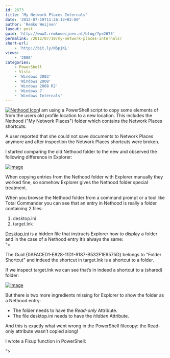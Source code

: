 ```yaml
---
id: 2673
title: 'My Network Places Internals'
date: '2012-07-19T11:26:12+02:00'
author: 'Remko Weijnen'
layout: post
guid: 'http://www2.remkoweijnen.nl/blog/?p=2673'
permalink: /2012/07/19/my-network-places-internals/
short-url:
    - 'http://bit.ly/NSpjKL'
views:
    - '2880'
categories:
    - PowerShell
    - Vista
    - 'Windows 2003'
    - 'Windows 2008'
    - 'Windows 2008 R2'
    - 'Windows 7'
    - 'Windows Internals'
---
```


[![Nethood Icon](http://192.168.40.25:8081/wp-content/uploads/2012/07/image_thumb2.png "Nethood")](http://192.168.40.25:8081/wp-content/uploads/2012/07/image2.png)I am using a PowerShell script to copy some elements of from the users old profile location to a new location. This includes the Nethood ("My Network Places") folder which contains the Network Places shortcuts.

A user reported that she could not save documents to Network Places anymore and after inspection the Network Places shortcuts were broken.

I started comparing the old Nethood folder to the new and observed the following difference in Explorer:

[![image](http://192.168.40.25:8081/wp-content/uploads/2012/07/image_thumb3.png "image")](http://192.168.40.25:8081/wp-content/uploads/2012/07/image3.png)

When copying entries from the Nethood folder with Explorer manually they worked fine, so somehow Explorer gives the Nethood folder special treatment.

When you browse the Nethood folder from a command prompt or a tool like Total Commander you can see that an entry in Nethood is really a folder containing 2 files:

1. <font color="#35383d">desktop.ini</font>
2. <font color="#35383d">target.lnk</font>

 [Desktop.ini](http://msdn.microsoft.com/en-us/library/windows/desktop/cc144102%28v=vs.85%29.aspx) is a hidden file that instructs Explorer how to display a folder and in the case of a Nethood entry it’s always the same:  
“&gt;

The Guid {0AFACED1-E828-11D1-9187-B532F1E9575D} belongs to "Folder Shortcut" and indeed the shortcut in target.lnk is a shortcut to a folder.

If we inspect target.lnk we can see that’s in indeed a shortcut to a (shared) folder:

[![image](http://192.168.40.25:8081/wp-content/uploads/2012/07/image_thumb4.png "image")](http://192.168.40.25:8081/wp-content/uploads/2012/07/image4.png)

But there is two more ingredients missing for Explorer to show the folder as a Nethood entry:

- The folder needs to have the *Read-only* Attribute.
- The file desktop.ini needs to have the *Hidden* Attribute.

And this is exactly what went wrong in the PowerShell filecopy: the Read-only attribute wasn’t copied along!

I wrote a Fixup function in PowerShell:

“&gt;